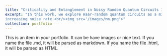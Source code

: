 ```yaml
---
title: "Criticality and Entanglement in Noisy Random Quantum Circuits 1"
excerpt: "In this work, we explore Haar-random quantum circuits as a minimally structured model to study the entanglement dynamics of a 1D qubit chain. We use logarithmic negativity as an entanglement measure to see the entanglement growth in the presence of physical noise generated from the quantum gates. The numerical simulation shows that the system’s entanglement gradually switches from the Volume law phase to the Area law phase for
increasing noise rate.<br/><img src='/images/nm.png'>"
collection: portfolio
---
```


This is an item in your portfolio. It can be have images or nice text. If you name the file .md, it will be parsed as markdown. If you name the file .html, it will be parsed as HTML. 
